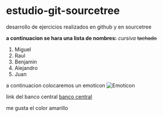 # estudio-git-sourcetree
desarrollo de ejercicios realizados en github y en sourcetree

**a continuacion se hara una lista de nombres:**
*cursiva*
~~tachado~~
<ol>
<li>Miguel</li>
<li>Raul</li>
<li>Benjamin</li>
<li>Alejandro</li>
<li>Juan</li>
</ol>

a continuacion colocaremos un emoticon
![Emoticon](https://i.pinimg.com/originals/e5/ba/7b/e5ba7bac88c00eaa57799cfd7dbd221c.jpg)

link del banco central
[banco central](https://www.bcentral.cl/web/banco-central/areas/politica-financiera)

me gusta el color amarillo 

